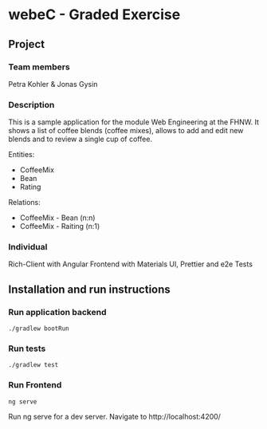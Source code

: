 # webeC - Graded Exercise

## Project

### Team members

Petra Kohler & Jonas Gysin

### Description

This is a sample application for the module Web Engineering at the FHNW.
It shows a list of coffee blends (coffee mixes), allows to add and edit
new blends and to review a single cup of coffee.

Entities:
* CoffeeMix
* Bean
* Rating

Relations:
* CoffeeMix - Bean (n:n)
* CoffeeMix - Raiting (n:1)

### Individual

Rich-Client with Angular
Frontend with Materials UI, Prettier and e2e Tests

## Installation and run instructions

### Run application backend

```
./gradlew bootRun
```

### Run tests

```
./gradlew test
```

### Run Frontend
```
ng serve
```
Run ng serve for a dev server.
Navigate to http://localhost:4200/
